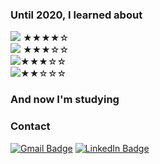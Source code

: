 ### Until 2020, I learned about

<img src="https://img.shields.io/badge/Java-yellow?style=flat-square&logo=Java&logoColor=white"/></a> ★★★★☆  
<img src="https://img.shields.io/badge/C-bluevioet?style=flat-square&logo=C&logoColor=white"/></a> ★★★☆☆  
<img src="https://img.shields.io/badge/Docker-blue?style=flat-square&logo=Docker&logoColor=white"/></a>★★★☆☆  
<img src="https://img.shields.io/badge/Android-green?style=flat-square&logo=Android&logoColor=white"/></a>★★☆☆☆

<!--
<img src="https://img.shields.io/badge/쓰고자하는_텍스트-컬러코드?style=flat-square&logo=simpleicons에서_아이콘이름&logoColor=white"/></a>&nbsp 
--->

### And now I'm studying
 
 
 
### Contact
 [![Gmail Badge](https://img.shields.io/badge/Gmail-d14836?style=flat-square&logo=Gmail&logoColor=white&link=mailto:snugyun01@gmail.com)](mailto:mementohora96@gmail.com)
 [![LinkedIn Badge](https://img.shields.io/badge/Gmail-d14836?style=flat-square&logo=Gmail&logoColor=white&link=mailto:snugyun01@gmail.com)](mailto:mementohora96@gmail.com)
